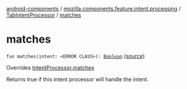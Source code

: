 [android-components](../../index.md) / [mozilla.components.feature.intent.processing](../index.md) / [TabIntentProcessor](index.md) / [matches](./matches.md)

# matches

`fun matches(intent: <ERROR CLASS>): `[`Boolean`](https://kotlinlang.org/api/latest/jvm/stdlib/kotlin/-boolean/index.html) [(source)](https://github.com/mozilla-mobile/android-components/blob/master/components/feature/intent/src/main/java/mozilla/components/feature/intent/processing/TabIntentProcessor.kt#L84)

Overrides [IntentProcessor.matches](../-intent-processor/matches.md)

Returns true if this intent processor will handle the intent.


